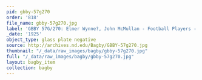```yaml
---
pid: gbby-57g270
order: '818'
file_name: gbby-57g270.jpg
label: 'GBBY 57G/270: Elmer Wynne?, John McMullan - Football Players - c1925'
_date: '1925'
object_type: glass plate negative
source: http://archives.nd.edu/Bagby/GBBY-57g270.jpg
thumbnail: "/_data/raw_images/bagby/gbby-57g270.jpg"
full: "/_data/raw_images/bagby/gbby-57g270.jpg"
layout: bagby_item
collection: bagby
---
```


